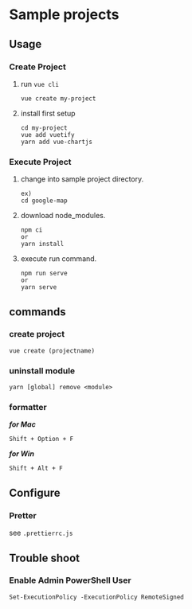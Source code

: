 # Sample projects

## Usage
### Create Project
1. run `vue cli`
    ```
    vue create my-project
    ```
2. install first setup
    ```
    cd my-project
    vue add vuetify
    yarn add vue-chartjs
    ```

### Execute Project
1. change into sample project directory.
    ```
    ex)
    cd google-map
    ```
1. download node_modules.
    ```
    npm ci
    or
    yarn install
    ```
1. execute run command.
    ```
    npm run serve
    or
    yarn serve
    ```

## commands
### create project
```
vue create (projectname)
```
### uninstall module
```
yarn [global] remove <module>
```

### formatter
***for Mac***
```
Shift + Option + F
```
***for Win***
```
Shift + Alt + F
```

## Configure
### Pretter
see `.prettierrc.js`

## Trouble shoot

### Enable Admin PowerShell User
`Set-ExecutionPolicy -ExecutionPolicy RemoteSigned`
